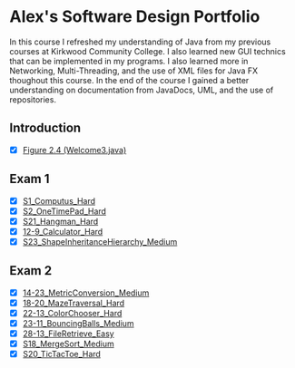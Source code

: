 # Alex's Software Design Portfolio
In this course I refreshed my understanding of Java from my previous courses at Kirkwood Community College. I also learned new GUI technics that can be implemented in my programs. I also learned more in Networking, Multi-Threading, and the use of XML files for Java FX thoughout this course. In the end of the course I gained a better understanding on documentation from JavaDocs, UML, and the use of repositories.

## Introduction
- [x] [Figure 2.4 (Welcome3.java)](https://github.com/Aleyx4/Introduction-to-Software-Design-Fall-2017/tree/master/Figure%202.4%20(Welcome3.java) "Figure 2.4 (Welcome3.java)")

## Exam 1
- [x] [S1_Computus_Hard](https://github.com/Aleyx4/Introduction-to-Software-Design-Fall-2017/tree/master/S1_Computus_Hard "S1_Computus_Hard")
- [x] [S2_OneTimePad_Hard](https://github.com/Aleyx4/Introduction-to-Software-Design-Fall-2017/tree/master/S2_OneTimePad_Hard "S2_OneTimePad_Hard")
- [x] [S21_Hangman_Hard](https://github.com/Aleyx4/Introduction-to-Software-Design-Fall-2017/tree/master/S21_HangmanGUI_Hard "S21_Hangman_Hard")
- [x] [12-9_Calculator_Hard](https://github.com/Aleyx4/Introduction-to-Software-Design-Fall-2017/tree/master/12-9_Calculator_Hard "12-9_Calculator_Hard")
- [x] [S23_ShapeInheritanceHierarchy_Medium](https://github.com/Aleyx4/Introduction-to-Software-Design-Fall-2017/tree/master/S23_ShapeInheritanceHierarchy_Medium "S23_ShapeInheritanceHierarchy_Medium")

## Exam 2
- [x] [14-23_MetricConversion_Medium](https://github.com/Aleyx4/Introduction-to-Software-Design-Fall-2017/tree/master/14-23_MetricConversion_Medium "14-23_MetricConversion_Medium")
- [x] [18-20_MazeTraversal_Hard](https://github.com/Aleyx4/Introduction-to-Software-Design-Fall-2017/tree/master/18-20_MazeTraversal_Hard "18-20_MazeTraversal_Hard")
- [x] [22-13_ColorChooser_Hard](https://github.com/Aleyx4/Introduction-to-Software-Design-Fall-2017/tree/master/22-13_ColorChooser_Hard "22-13_ColorChooser_Hard")
- [x] [23-11_BouncingBalls_Medium](https://github.com/Aleyx4/Introduction-to-Software-Design-Fall-2017/tree/master/23-11_BouncingBalls_Medium "23-11_BouncingBalls_Medium")
- [x] [28-13_FileRetrieve_Easy](https://github.com/Aleyx4/Introduction-to-Software-Design-Fall-2017/tree/master/28-13_FileRetrieve_Easy "28-13_FileRetrieve_Easy")
- [x] [S18_MergeSort_Medium](https://github.com/Aleyx4/Introduction-to-Software-Design-Fall-2017/tree/master/S18_MergeSort_Medium "S18_MergeSort_Medium")
- [x] [S20_TicTacToe_Hard](https://github.com/Aleyx4/Introduction-to-Software-Design-Fall-2017/tree/master/S20_TicTacToe_Hard "S20_TicTacToe_Hard")
